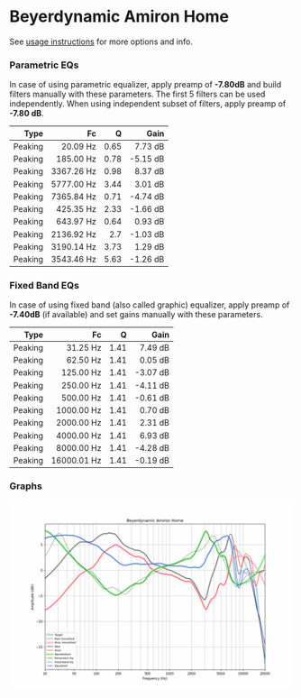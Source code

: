 # Beyerdynamic Amiron Home
See [usage instructions](https://github.com/jaakkopasanen/AutoEq#usage) for more options and info.

### Parametric EQs
In case of using parametric equalizer, apply preamp of **-7.80dB** and build filters manually
with these parameters. The first 5 filters can be used independently.
When using independent subset of filters, apply preamp of **-7.80 dB**.

| Type    | Fc         |    Q | Gain     |
|--------:|-----------:|-----:|---------:|
| Peaking | 20.09 Hz   | 0.65 | 7.73 dB  |
| Peaking | 185.00 Hz  | 0.78 | -5.15 dB |
| Peaking | 3367.26 Hz | 0.98 | 8.37 dB  |
| Peaking | 5777.00 Hz | 3.44 | 3.01 dB  |
| Peaking | 7365.84 Hz | 0.71 | -4.74 dB |
| Peaking | 425.35 Hz  | 2.33 | -1.66 dB |
| Peaking | 643.97 Hz  | 0.64 | 0.93 dB  |
| Peaking | 2136.92 Hz | 2.7  | -1.03 dB |
| Peaking | 3190.14 Hz | 3.73 | 1.29 dB  |
| Peaking | 3543.46 Hz | 5.63 | -1.26 dB |

### Fixed Band EQs
In case of using fixed band (also called graphic) equalizer, apply preamp of **-7.40dB**
(if available) and set gains manually with these parameters.

| Type    | Fc          |    Q | Gain     |
|--------:|------------:|-----:|---------:|
| Peaking | 31.25 Hz    | 1.41 | 7.49 dB  |
| Peaking | 62.50 Hz    | 1.41 | 0.05 dB  |
| Peaking | 125.00 Hz   | 1.41 | -3.07 dB |
| Peaking | 250.00 Hz   | 1.41 | -4.11 dB |
| Peaking | 500.00 Hz   | 1.41 | -0.61 dB |
| Peaking | 1000.00 Hz  | 1.41 | 0.70 dB  |
| Peaking | 2000.00 Hz  | 1.41 | 2.31 dB  |
| Peaking | 4000.00 Hz  | 1.41 | 6.93 dB  |
| Peaking | 8000.00 Hz  | 1.41 | -4.28 dB |
| Peaking | 16000.01 Hz | 1.41 | -0.19 dB |

### Graphs
![](./Beyerdynamic%20Amiron%20Home.png)